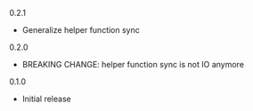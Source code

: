 0.2.1

* Generalize helper function sync

0.2.0

* BREAKING CHANGE: helper function sync is not IO anymore

0.1.0

* Initial release
